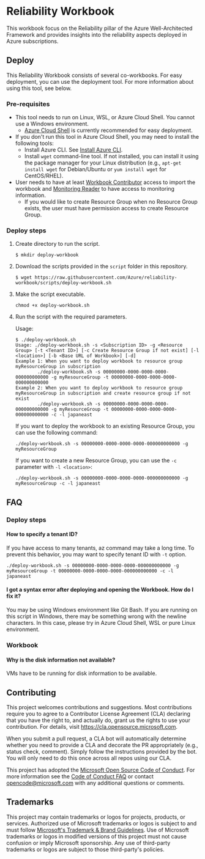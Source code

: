 # Reliability Workbook

This workbook focus on the Reliability pillar of the Azure Well-Architected Framework and provides insights into the reliability aspects deployed in Azure subscriptions.

## Deploy

This Reliability Workbook consists of several co-workbooks. For easy deployment, you can use the deployment tool. For more information about using this tool, see below.

### Pre-requisites

- This tool needs to run on Linux, WSL, or Azure Cloud Shell. You cannot use a Windows environment.
  - [Azure Cloud Shell](https://learn.microsoft.com/en-us/azure/cloud-shell/quickstart?tabs=azurecli) is currently recommended for easy deployment.
- If you don't run this tool in Azure Cloud Shell, you may need to install the following tools:
  - Install Azure CLI. See [Install Azure CLI](https://docs.microsoft.com/en-us/cli/azure/install-azure-cli?view=azure-cli-latest).
  - Install `wget` command-line tool. If not installed, you can install it using the package manager for your Linux distribution (e.g., `apt-get install wget` for Debian/Ubuntu or `yum install wget` for CentOS/RHEL).
- User needs to have at least [Workbook Contributor](https://docs.microsoft.com/en-us/azure/role-based-access-control/built-in-roles#workbook-contributor) access to import the workbook and [Monitoring Reader](https://docs.microsoft.com/en-us/azure/role-based-access-control/built-in-roles#monitoring-reader) to have access to monitoring information.
  - If you would like to create Resource Group when no Resource Group exists, the user must have permission access to create Resource Group.

### Deploy steps

1. Create directory to run the script.
    ```shell
    $ mkdir deploy-workbook
    ```
1. Download the scripts provided in the `script` folder in this repository.
    ```shell
    $ wget https://raw.githubusercontent.com/Azure/reliability-workbook/scripts/deploy-workbook.sh
    ```
1. Make the script executable.
    ```shell
    chmod +x deploy-workbook.sh
    ```
1. Run the script with the required parameters.

    Usage:

    ```shell
    $ ./deploy-workbook.sh 
    Usage: ./deploy-workbook.sh -s <Subscription ID> -g <Resource Group> [-t <Tenant ID>] [-c Create Resource Group if not exist] [-l <location>] [-b <Base URL of Workbook>] [-d]
    Example 1: When you want to deploy workbook to resource group myResourceGroup in subscription
            ./deploy-workbook.sh -s 00000000-0000-0000-0000-000000000000 -g myResourceGroup -t 00000000-0000-0000-0000-000000000000
    Example 2: When you want to deploy workbook to resource group myResourceGroup in subscription and create resource group if not exist
            ./deploy-workbook.sh -s 00000000-0000-0000-0000-000000000000 -g myResourceGroup -t 00000000-0000-0000-0000-000000000000 -c -l japaneast
    ```

    If you want to deploy the workbook to an existing Resource Group, you can use the following command:

    ```shell
    ./deploy-workbook.sh -s 00000000-0000-0000-0000-000000000000 -g myResourceGroup
    ```

    If you want to create a new Resource Group, you can use the `-c` parameter with `-l <location>`:  

    ```shell
    ./deploy-workbook.sh -s 00000000-0000-0000-0000-000000000000 -g myResourceGroup -c -l japaneast
    ```

## FAQ

### Deploy steps

#### How to specify a tenant ID?

If you have access to many tenants, az command may take a long time. To prevent this behavior, you may want to specify tenant ID with `-t` option.

```shell
./deploy-workbook.sh -s 00000000-0000-0000-0000-000000000000 -g myResourceGroup -t 00000000-0000-0000-0000-000000000000 -c -l japaneast
```

#### I got a syntax error after deploying and opening the Workbook. How do I fix it?

You may be using Windows environment like Git Bash. If you are running on this script in Windows, there may be something wrong with the newline characters.
In this case, please try in Azure Cloud Shell, WSL or pure Linux environment.

### Workbook

#### Why is the disk information not available?

VMs have to be running for disk information to be available.

## Contributing

This project welcomes contributions and suggestions.  Most contributions require you to agree to a
Contributor License Agreement (CLA) declaring that you have the right to, and actually do, grant us
the rights to use your contribution. For details, visit https://cla.opensource.microsoft.com.

When you submit a pull request, a CLA bot will automatically determine whether you need to provide
a CLA and decorate the PR appropriately (e.g., status check, comment). Simply follow the instructions
provided by the bot. You will only need to do this once across all repos using our CLA.

This project has adopted the [Microsoft Open Source Code of Conduct](https://opensource.microsoft.com/codeofconduct/).
For more information see the [Code of Conduct FAQ](https://opensource.microsoft.com/codeofconduct/faq/) or
contact [opencode@microsoft.com](mailto:opencode@microsoft.com) with any additional questions or comments.

## Trademarks

This project may contain trademarks or logos for projects, products, or services. Authorized use of Microsoft 
trademarks or logos is subject to and must follow 
[Microsoft's Trademark & Brand Guidelines](https://www.microsoft.com/en-us/legal/intellectualproperty/trademarks/usage/general).
Use of Microsoft trademarks or logos in modified versions of this project must not cause confusion or imply Microsoft sponsorship.
Any use of third-party trademarks or logos are subject to those third-party's policies.
